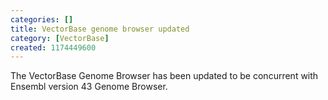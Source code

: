 ```yaml
---
categories: []
title: VectorBase genome browser updated
category: [VectorBase]
created: 1174449600
---
```

The VectorBase Genome Browser has been updated to be concurrent with Ensembl version 43 Genome Browser. 
